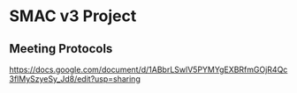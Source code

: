 # SMAC v3 Project

## Meeting Protocols

https://docs.google.com/document/d/1ABbrLSwlV5PYMYgEXBRfmGOjR4Qc3flMySzyeSy_Jd8/edit?usp=sharing
